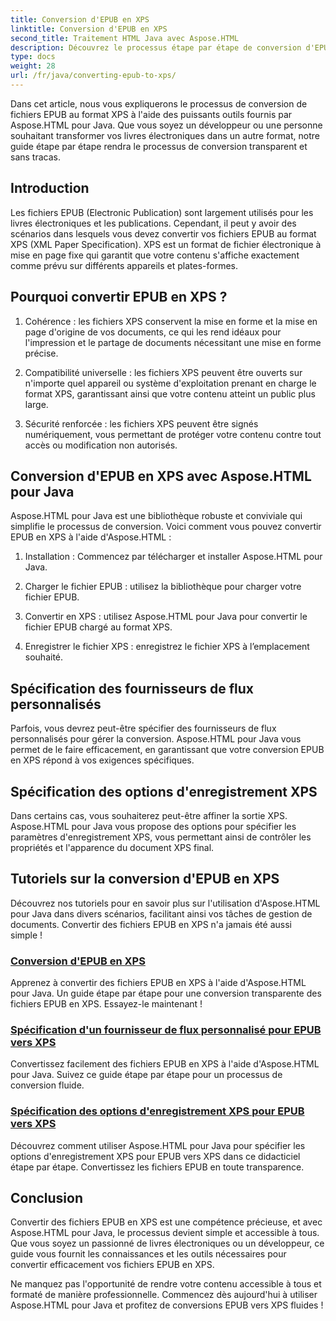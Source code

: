```yaml
---
title: Conversion d'EPUB en XPS
linktitle: Conversion d'EPUB en XPS
second_title: Traitement HTML Java avec Aspose.HTML
description: Découvrez le processus étape par étape de conversion d'EPUB en XPS à l'aide d'Aspose.HTML Java. Apprenez à spécifier des fournisseurs de flux personnalisés et des options d'enregistrement XPS pour les conversions.
type: docs
weight: 28
url: /fr/java/converting-epub-to-xps/
---
```


Dans cet article, nous vous expliquerons le processus de conversion de fichiers EPUB au format XPS à l'aide des puissants outils fournis par Aspose.HTML pour Java. Que vous soyez un développeur ou une personne souhaitant transformer vos livres électroniques dans un autre format, notre guide étape par étape rendra le processus de conversion transparent et sans tracas.

## Introduction

Les fichiers EPUB (Electronic Publication) sont largement utilisés pour les livres électroniques et les publications. Cependant, il peut y avoir des scénarios dans lesquels vous devez convertir vos fichiers EPUB au format XPS (XML Paper Specification). XPS est un format de fichier électronique à mise en page fixe qui garantit que votre contenu s'affiche exactement comme prévu sur différents appareils et plates-formes.

## Pourquoi convertir EPUB en XPS ?

1. Cohérence : les fichiers XPS conservent la mise en forme et la mise en page d'origine de vos documents, ce qui les rend idéaux pour l'impression et le partage de documents nécessitant une mise en forme précise.

2. Compatibilité universelle : les fichiers XPS peuvent être ouverts sur n'importe quel appareil ou système d'exploitation prenant en charge le format XPS, garantissant ainsi que votre contenu atteint un public plus large.

3. Sécurité renforcée : les fichiers XPS peuvent être signés numériquement, vous permettant de protéger votre contenu contre tout accès ou modification non autorisés.

## Conversion d'EPUB en XPS avec Aspose.HTML pour Java

Aspose.HTML pour Java est une bibliothèque robuste et conviviale qui simplifie le processus de conversion. Voici comment vous pouvez convertir EPUB en XPS à l'aide d'Aspose.HTML :

1. Installation : Commencez par télécharger et installer Aspose.HTML pour Java.

2. Charger le fichier EPUB : utilisez la bibliothèque pour charger votre fichier EPUB.

3. Convertir en XPS : utilisez Aspose.HTML pour Java pour convertir le fichier EPUB chargé au format XPS.

4. Enregistrer le fichier XPS : enregistrez le fichier XPS à l’emplacement souhaité.

## Spécification des fournisseurs de flux personnalisés

Parfois, vous devrez peut-être spécifier des fournisseurs de flux personnalisés pour gérer la conversion. Aspose.HTML pour Java vous permet de le faire efficacement, en garantissant que votre conversion EPUB en XPS répond à vos exigences spécifiques.

## Spécification des options d'enregistrement XPS

Dans certains cas, vous souhaiterez peut-être affiner la sortie XPS. Aspose.HTML pour Java vous propose des options pour spécifier les paramètres d'enregistrement XPS, vous permettant ainsi de contrôler les propriétés et l'apparence du document XPS final.

## Tutoriels sur la conversion d'EPUB en XPS
Découvrez nos tutoriels pour en savoir plus sur l'utilisation d'Aspose.HTML pour Java dans divers scénarios, facilitant ainsi vos tâches de gestion de documents. Convertir des fichiers EPUB en XPS n'a jamais été aussi simple !
### [Conversion d'EPUB en XPS](./convert-epub-to-xps/)
Apprenez à convertir des fichiers EPUB en XPS à l'aide d'Aspose.HTML pour Java. Un guide étape par étape pour une conversion transparente des fichiers EPUB en XPS. Essayez-le maintenant !
### [Spécification d'un fournisseur de flux personnalisé pour EPUB vers XPS](./convert-epub-to-xps-specify-custom-stream-provider/)
Convertissez facilement des fichiers EPUB en XPS à l'aide d'Aspose.HTML pour Java. Suivez ce guide étape par étape pour un processus de conversion fluide.
### [Spécification des options d'enregistrement XPS pour EPUB vers XPS](./convert-epub-to-xps-specify-xps-save-options/)
Découvrez comment utiliser Aspose.HTML pour Java pour spécifier les options d'enregistrement XPS pour EPUB vers XPS dans ce didacticiel étape par étape. Convertissez les fichiers EPUB en toute transparence.

## Conclusion

Convertir des fichiers EPUB en XPS est une compétence précieuse, et avec Aspose.HTML pour Java, le processus devient simple et accessible à tous. Que vous soyez un passionné de livres électroniques ou un développeur, ce guide vous fournit les connaissances et les outils nécessaires pour convertir efficacement vos fichiers EPUB en XPS.

Ne manquez pas l'opportunité de rendre votre contenu accessible à tous et formaté de manière professionnelle. Commencez dès aujourd'hui à utiliser Aspose.HTML pour Java et profitez de conversions EPUB vers XPS fluides !